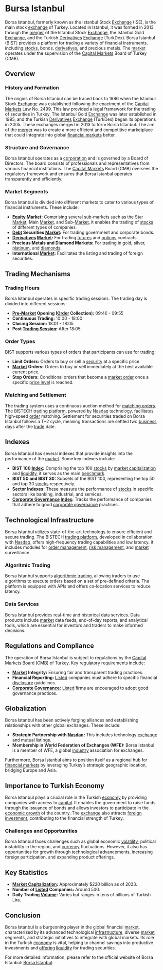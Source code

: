 # Bursa Istanbul

Borsa Istanbul, formerly known as the Istanbul Stock [Exchange](../e/exchange.md) (ISE), is the main stock [exchange](../e/exchange.md) of Turkey. Located in Istanbul, it was formed in 2013 through the [merger](../m/merger.md) of the Istanbul Stock [Exchange](../e/exchange.md), the Istanbul Gold [Exchange](../e/exchange.md), and the Turkish [Derivatives](../d/derivatives.md) [Exchange](../e/exchange.md) (TurkDex). Borsa Istanbul (BIST) provides a platform for trading a variety of financial instruments, including [stocks](../s/stock.md), bonds, [derivatives](../d/derivatives.md), and precious metals. The [market](../m/market.md) operates under the supervision of the [Capital Markets](../c/capital_markets.md) Board of Turkey (CMB).

## Overview

### History and Formation
The origins of Borsa Istanbul can be traced back to 1986 when the Istanbul Stock [Exchange](../e/exchange.md) was established following the enactment of the [Capital Markets](../c/capital_markets.md) Law No. 2499. This law provided a legal framework for the trading of securities in Turkey. The Istanbul Gold [Exchange](../e/exchange.md) was later established in 1995, and the Turkish [Derivatives](../d/derivatives.md) [Exchange](../e/exchange.md) (TurkDex) began its operations in 2005. These exchanges merged in 2013 to form Borsa Istanbul. The aim of the [merger](../m/merger.md) was to create a more efficient and competitive marketplace that could integrate into global [financial markets](../f/financial_market.md) better.

### Structure and Governance
Borsa Istanbul operates as a [corporation](../c/corporation.md) and is governed by a Board of Directors. The board consists of professionals and representatives from various financial institutions. The [Capital Markets](../c/capital_markets.md) Board (CMB) oversees the regulatory framework and ensures that Borsa Istanbul operates transparently and efficiently.

### Market Segments
Borsa Istanbul is divided into different markets to cater to various types of financial instruments. These include:
- **[Equity Market](../e/equity_market.md):** Comprising several sub-markets such as the Star [Market](../m/market.md), Main [Market](../m/market.md), and Sub-[Market](../m/market.md), it enables the trading of [stocks](../s/stock.md) of different types of companies.
- **[Debt](../d/debt.md) Securities [Market](../m/market.md):** For trading government and corporate bonds.
- **[Derivatives](../d/derivatives.md) [Market](../m/market.md):** For trading [futures](../f/futures.md) and [options](../o/options.md) contracts.
- **Precious Metals and Diamond Markets:** For trading in gold, silver, [platinum](../p/platinum.md), and [diamonds](../d/diamonds.md).
- **International [Market](../m/market.md):** Facilitates the listing and trading of foreign securities.
  
## Trading Mechanisms

### Trading Hours
Borsa Istanbul operates in specific trading sessions. The trading day is divided into different sessions:
- **[Pre-Market](../p/pre-market.md) Opening ([Order](../o/order.md) Collection):** 09:40 - 09:55
- **Continuous Trading:** 10:00 - 18:00
- **Closing Session:** 18:01 - 18:05
- **Post [Trading Session](../t/trading_session.md):** After 18:05

### Order Types
BIST supports various types of orders that participants can use for trading:
- **Limit Orders:** Orders to buy or sell a [security](../s/security.md) at a specific price.
- **[Market](../m/market.md) Orders:** Orders to buy or sell immediately at the best available current price.
- **Stop Orders:** Conditional orders that become a [market order](../m/market_order.md) once a specific [price level](../p/price_level.md) is reached.

### Matching and Settlement
The trading system uses a continuous auction method for [matching orders](../m/matching_orders.md). The BISTECH [trading platform](../t/trading_platform.md), powered by [Nasdaq](../n/nasdaq.md) technology, facilitates high-speed [order](../o/order.md) matching. Settlement for securities traded on Borsa Istanbul follows a T+2 cycle, meaning transactions are settled two [business](../b/business.md) days after the [trade](../t/trade.md) date.

## Indexes

Borsa Istanbul has several indexes that provide insights into the performance of the [market](../m/market.md). Some key indexes include:
- **BIST 100 [Index](../i/index.md):** Comprising the top 100 [stocks](../s/stock.md) by [market capitalization](../m/market_capitalization.md) and [liquidity](../l/liquidity.md), it serves as the main [benchmark](../b/benchmark.md).
- **BIST 50 and BIST 30:** Subsets of the BIST 100, representing the top 50 and top 30 [stocks](../s/stock.md) respectively.
- **Sector Indexes:** These measure the performance of [stocks](../s/stock.md) in specific sectors like banking, industrial, and services.
- **[Corporate Governance](../c/corporate_governance.md) [Index](../i/index.md):** Tracks the performance of companies that adhere to good [corporate governance](../c/corporate_governance.md) practices.

## Technological Infrastructure

Borsa Istanbul utilizes state-of-the-art technology to ensure efficient and secure trading. The BISTECH [trading platform](../t/trading_platform.md), developed in collaboration with [Nasdaq](../n/nasdaq.md), offers high-frequency trading capabilities and low latency. It includes modules for [order management](../o/order_management_in_trading.md), [risk management](../r/risk_management.md), and [market](../m/market.md) surveillance.

### Algoritmic Trading
Borsa Istanbul supports [algorithmic trading](../a/accountability.md), allowing traders to use algorithms to execute orders based on a set of pre-defined criteria. The platform is equipped with APIs and offers co-location services to reduce latency.

### Data Services
Borsa Istanbul provides real-time and historical data services. Data products include [market](../m/market.md) data feeds, end-of-day reports, and analytical tools, which are essential for investors and traders to make informed decisions.

## Regulations and Compliance

The operation of Borsa Istanbul is subject to regulations by the [Capital Markets](../c/capital_markets.md) Board (CMB) of Turkey. Key regulatory requirements include:
- **[Market](../m/market.md) Integrity:** Ensuring fair and transparent trading practices.
- **Financial Reporting:** [Listed](../l/listed.md) companies must adhere to specific financial [disclosure](../d/disclosure.md) guidelines.
- **[Corporate Governance](../c/corporate_governance.md):** [Listed](../l/listed.md) firms are encouraged to adopt good governance practices.

## Globalization

Borsa Istanbul has been actively forging alliances and establishing relationships with other global exchanges. These include:
- **Strategic Partnership with [Nasdaq](../n/nasdaq.md):** This includes technology [exchange](../e/exchange.md) and mutual listings.
- **Membership in World Federation of Exchanges (WFE):** Borsa Istanbul is a member of WFE, a global [industry](../i/industry.md) association for exchanges.

Furthermore, Borsa Istanbul aims to position itself as a regional hub for [financial markets](../f/financial_market.md) by leveraging Turkey’s strategic geographic location, bridging Europe and Asia.

## Importance to Turkish Economy

Borsa Istanbul plays a crucial role in the Turkish [economy](../e/economy.md) by providing companies with access to [capital](../c/capital.md). It enables the government to raise funds through the issuance of bonds and allows investors to participate in the [economic growth](../e/economic_growth.md) of the country. The [exchange](../e/exchange.md) also attracts [foreign investment](../f/foreign_investment.md), contributing to the financial strength of Turkey.

### Challenges and Opportunities
Borsa Istanbul faces challenges such as global economic [volatility](../v/volatility.md), political instability in the region, and [currency](../c/currency.md) fluctuations. However, it also has opportunities for growth through technological advancements, increasing foreign participation, and expanding product offerings.

## Key Statistics
- **[Market Capitalization](../m/market_capitalization.md):** Approximately $220 billion as of 2023.
- **Number of [Listed](../l/listed.md) Companies:** Around 500.
- **Daily Trading [Volume](../v/volume.md):** Varies but ranges in tens of billions of Turkish Lira.

## Conclusion

Borsa Istanbul is a burgeoning player in the global financial [market](../m/market.md), characterized by its advanced technological [infrastructure](../i/infrastructure.md), diverse [market](../m/market.md) segments, and strategic initiatives to integrate with global markets. Its role in the Turkish [economy](../e/economy.md) is vital, helping to channel savings into productive investments and [offering](../o/offering.md) [liquidity](../l/liquidity.md) for trading securities.

For more detailed information, please refer to the official website of Borsa Istanbul: [Borsa Istanbul](https://www.borsaistanbul.com/).